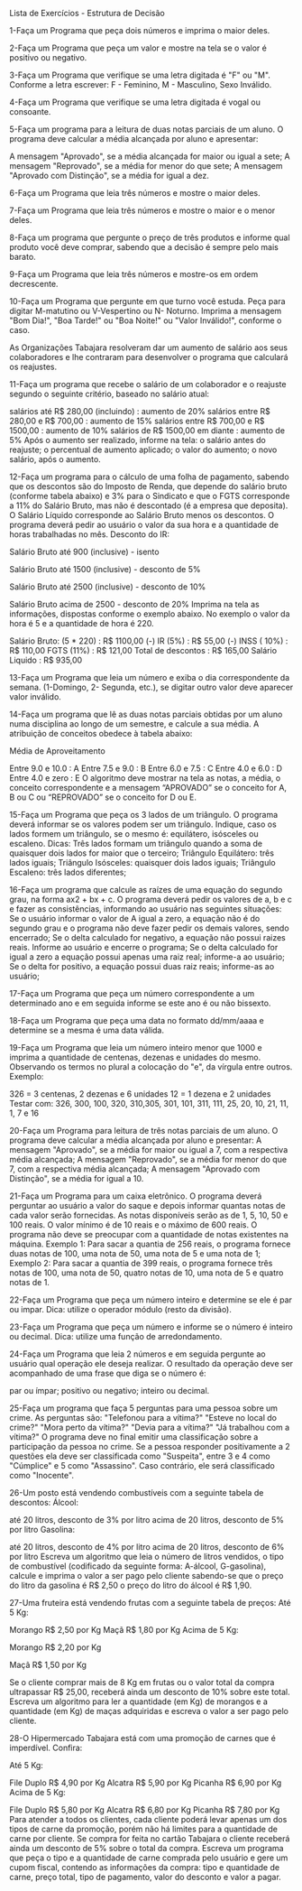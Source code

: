 Lista de Exercícios - Estrutura de Decisão

1-Faça um Programa que peça dois números e imprima o maior deles.

2-Faça um Programa que peça um valor e mostre na tela se o valor é positivo ou negativo.

3-Faça um Programa que verifique se uma letra digitada é "F" ou "M". Conforme a letra escrever: F - Feminino, M - Masculino, Sexo Inválido.

4-Faça um Programa que verifique se uma letra digitada é vogal ou consoante.

5-Faça um programa para a leitura de duas notas parciais de um aluno. O programa deve calcular a média alcançada por aluno e apresentar:

A mensagem "Aprovado", se a média alcançada for maior ou igual a sete;
A mensagem "Reprovado", se a média for menor do que sete;
A mensagem "Aprovado com Distinção", se a média for igual a dez.

6-Faça um Programa que leia três números e mostre o maior deles.

7-Faça um Programa que leia três números e mostre o maior e o menor deles.

8-Faça um programa que pergunte o preço de três produtos e informe qual produto você deve comprar, sabendo que a decisão é sempre pelo mais barato.

9-Faça um Programa que leia três números e mostre-os em ordem decrescente.

10-Faça um Programa que pergunte em que turno você estuda. Peça para digitar M-matutino ou V-Vespertino ou N- Noturno. Imprima a mensagem "Bom Dia!", "Boa Tarde!" ou "Boa Noite!" ou "Valor Inválido!", conforme o caso.

As Organizações Tabajara resolveram dar um aumento de salário aos seus colaboradores e lhe contraram para desenvolver o programa que calculará os reajustes.

11-Faça um programa que recebe o salário de um colaborador e o reajuste segundo o seguinte critério, baseado no salário atual:

salários até R$ 280,00 (incluindo) : aumento de 20%
salários entre R$ 280,00 e R$ 700,00 : aumento de 15%
salários entre R$ 700,00 e R$ 1500,00 : aumento de 10%
salários de R$ 1500,00 em diante : aumento de 5% Após o aumento ser realizado, informe na tela:
o salário antes do reajuste;
o percentual de aumento aplicado;
o valor do aumento;
o novo salário, após o aumento.

12-Faça um programa para o cálculo de uma folha de pagamento, sabendo que os descontos são do Imposto de Renda, que depende do salário bruto (conforme tabela abaixo) e 3% para o Sindicato e que o FGTS corresponde a 11% do Salário Bruto, mas não é descontado (é a empresa que deposita). O Salário Líquido corresponde ao Salário Bruto menos os descontos. O programa deverá pedir ao usuário o valor da sua hora e a quantidade de horas trabalhadas no mês.
Desconto do IR:

Salário Bruto até 900 (inclusive) - isento

Salário Bruto até 1500 (inclusive) - desconto de 5%

Salário Bruto até 2500 (inclusive) - desconto de 10%

Salário Bruto acima de 2500 - desconto de 20% Imprima na tela as informações, dispostas conforme o exemplo abaixo. No exemplo o valor da hora é 5 e a quantidade de hora é 220.

Salário Bruto: (5 * 220) : R$ 1100,00 (-) IR (5%) : R$ 55,00
(-) INSS ( 10%) : R$ 110,00 FGTS (11%) : R$ 121,00 Total de descontos : R$ 165,00 Salário Liquido : R$ 935,00

13-Faça um Programa que leia um número e exiba o dia correspondente da semana. (1-Domingo, 2- Segunda, etc.), se digitar outro valor deve aparecer valor inválido.

14-Faça um programa que lê as duas notas parciais obtidas por um aluno numa disciplina ao longo de um semestre, e calcule a sua média. A atribuição de conceitos obedece à tabela abaixo:

Média de Aproveitamento

Entre 9.0 e 10.0 : A
Entre 7.5 e 9.0 : B
Entre 6.0 e 7.5 : C
Entre 4.0 e 6.0 : D
Entre 4.0 e zero : E
O algoritmo deve mostrar na tela as notas, a média, o conceito correspondente e a mensagem “APROVADO” se o conceito for A, B ou C ou “REPROVADO” se o conceito for D ou E.

15-Faça um Programa que peça os 3 lados de um triângulo. O programa deverá informar se os valores podem ser um triângulo. Indique, caso os lados formem um triângulo, se o mesmo é: equilátero, isósceles ou escaleno. Dicas:
Três lados formam um triângulo quando a soma de quaisquer dois lados for maior que o terceiro;
Triângulo Equilátero: três lados iguais;
Triângulo Isósceles: quaisquer dois lados iguais;
Triângulo Escaleno: três lados diferentes;

16-Faça um programa que calcule as raízes de uma equação do segundo grau, na forma ax2 + bx + c. O programa deverá pedir os valores de a, b e c e fazer as consistências, informando ao usuário nas seguintes situações:
Se o usuário informar o valor de A igual a zero, a equação não é do segundo grau e o programa não deve fazer pedir os demais valores, sendo encerrado;
Se o delta calculado for negativo, a equação não possui raizes reais. Informe ao usuário e encerre o programa;
Se o delta calculado for igual a zero a equação possui apenas uma raiz real; informe-a ao usuário;
Se o delta for positivo, a equação possui duas raiz reais; informe-as ao usuário;

17-Faça um Programa que peça um número correspondente a um determinado ano e em seguida informe se este ano é ou não bissexto.

18-Faça um Programa que peça uma data no formato dd/mm/aaaa e determine se a mesma é uma data válida.

19-Faça um Programa que leia um número inteiro menor que 1000 e imprima a quantidade de centenas, dezenas e unidades do mesmo. Observando os termos no plural a colocação do "e", da vírgula entre outros. Exemplo:

326 = 3 centenas, 2 dezenas e 6 unidades
12 = 1 dezena e 2 unidades Testar com: 326, 300, 100, 320, 310,305, 301, 101, 311, 111, 25, 20, 10, 21, 11, 1, 7 e 16

20-Faça um Programa para leitura de três notas parciais de um aluno. O programa deve calcular a média alcançada por aluno e presentar:
A mensagem "Aprovado", se a média for maior ou igual a 7, com a respectiva média alcançada;
A mensagem "Reprovado", se a média for menor do que 7, com a respectiva média alcançada;
A mensagem "Aprovado com Distinção", se a média for igual a 10.

21-Faça um Programa para um caixa eletrônico. O programa deverá perguntar ao usuário a valor do saque e depois informar quantas notas de cada valor serão fornecidas. As notas disponíveis serão as de 1, 5, 10, 50 e 100 reais. O valor mínimo é de 10 reais e o máximo de 600 reais. O programa não deve se preocupar com a quantidade de notas existentes na máquina.
Exemplo 1: Para sacar a quantia de 256 reais, o programa fornece duas notas de 100, uma nota de 50, uma nota de 5 e uma nota de 1;
Exemplo 2: Para sacar a quantia de 399 reais, o programa fornece três notas de 100, uma nota de 50, quatro notas de 10, uma nota de 5 e quatro notas de 1.

22-Faça um Programa que peça um número inteiro e determine se ele é par ou impar. Dica: utilize o operador módulo (resto da divisão).

23-Faça um Programa que peça um número e informe se o número é inteiro ou decimal. Dica: utilize uma função de arredondamento.

24-Faça um Programa que leia 2 números e em seguida pergunte ao usuário qual operação ele deseja realizar. O resultado da operação deve ser acompanhado de uma frase que diga se o número é:

par ou ímpar;
positivo ou negativo;
inteiro ou decimal.

25-Faça um programa que faça 5 perguntas para uma pessoa sobre um crime. As perguntas são:
"Telefonou para a vítima?"
"Esteve no local do crime?"
"Mora perto da vítima?"
"Devia para a vítima?"
"Já trabalhou com a vítima?"
O programa deve no final emitir uma classificação sobre a participação da pessoa no crime. Se a pessoa responder positivamente a 2 questões ela deve ser classificada como "Suspeita", entre 3 e 4 como "Cúmplice" e 5 como "Assassino". Caso contrário, ele será classificado como "Inocente".

26-Um posto está vendendo combustíveis com a seguinte tabela de descontos:
Álcool:

até 20 litros, desconto de 3% por litro
acima de 20 litros, desconto de 5% por litro
Gasolina:

até 20 litros, desconto de 4% por litro
acima de 20 litros, desconto de 6% por litro
Escreva um algoritmo que leia o número de litros vendidos, o tipo de combustível (codificado da seguinte forma: A-álcool, G-gasolina), calcule e imprima o valor a ser pago pelo cliente sabendo-se que o preço do litro da gasolina é R$ 2,50 o preço do litro do álcool é R$ 1,90.

27-Uma fruteira está vendendo frutas com a seguinte tabela de preços:
Até 5 Kg:

Morango R$ 2,50 por Kg
Maçã R$ 1,80 por Kg
Acima de 5 Kg:

Morango R$ 2,20 por Kg

Maçã R$ 1,50 por Kg

Se o cliente comprar mais de 8 Kg em frutas ou o valor total da compra ultrapassar R$ 25,00, receberá ainda um desconto de 10% sobre este total. Escreva um algoritmo para ler a quantidade (em Kg) de morangos e a quantidade (em Kg) de maças adquiridas e escreva o valor a ser pago pelo cliente.

28-O Hipermercado Tabajara está com uma promoção de carnes que é imperdível.
Confira:

Até 5 Kg:

File Duplo R$ 4,90 por Kg
Alcatra R$ 5,90 por Kg
Picanha R$ 6,90 por Kg
Acima de 5 Kg:

File Duplo R$ 5,80 por Kg
Alcatra R$ 6,80 por Kg
Picanha R$ 7,80 por Kg
Para atender a todos os clientes, cada cliente poderá levar apenas um dos tipos de carne da promoção, porém não há limites para a quantidade de carne por cliente. Se compra for feita no cartão Tabajara o cliente receberá ainda um desconto de 5% sobre o total da compra. Escreva um programa que peça o tipo e a quantidade de carne comprada pelo usuário e gere um cupom fiscal, contendo as informações da compra: tipo e quantidade de carne, preço total, tipo de pagamento, valor do desconto e valor a pagar.